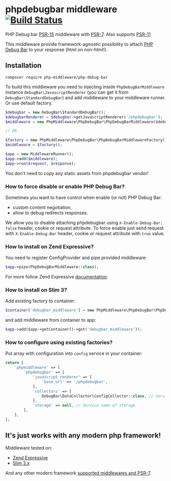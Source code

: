 # phpdebugbar middleware [![Build Status](https://travis-ci.org/php-middleware/phpdebugbar.svg?branch=master)](https://travis-ci.org/php-middleware/phpdebugbar)
PHP Debug bar [PSR-15](https://www.php-fig.org/psr/psr-15/) middleware with [PSR-7](https://www.php-fig.org/psr/psr-7/). Also supports [PSR-11](https://www.php-fig.org/psr/psr-11/)

This middleware provide framework-agnostic possibility to attach [PHP Debug Bar](http://phpdebugbar.com/) to your response (html on non-html!).

## Installation

```
composer require php-middleware/php-debug-bar
```

To build this middleware you need to injecting inside `PhpDebugBarMiddleware` instance `DebugBar\JavascriptRenderer` (you can get it from `DebugBar\StandardDebugBar`) and add middleware to your middleware runner. Or use default factory.

```php
$debugbar = new DebugBar\StandardDebugBar();
$debugbarRenderer = $debugbar->getJavascriptRenderer('/phpdebugbar');
$middleware = new PhpMiddleware\PhpDebugBar\PhpDebugBarMiddleware($debugbarRenderer);

// OR

$factory = new PhpMiddleware\PhpDebugBar\PhpDebugBarMiddlewareFactory();
$middleware = $factory();

$app = new MiddlewareRunner();
$app->add($middleware);
$app->run($request, $response);
```

You don't need to copy any static assets from phpdebugbar vendor!

### How to force disable or enable PHP Debug Bar?

Sometimes you want to have control when enable (or not) PHP Debug Bar:
* custom content negotiation,
* allow to debug redirects responses.

We allow you to disable attaching phpdebugbar using `X-Enable-Debug-Bar: false` header, cookie or request attribute.
To force enable just send request with `X-Enable-Debug-Bar` header, cookie or request attribute with `true` value.

### How to install on Zend Expressive?

You need to register ConfigProvider and pipe provided middleware:

```php
$app->pipe(PhpDebugBarMiddleware::class);
```

For more follow Zend Expressive [documentation](https://docs.zendframework.com/zend-expressive/v3/features/modular-applications/).

### How to install on Slim 3?

Add existing factory to container:

```php
$container['debugbar_middleware'] = new PhpMiddleware\PhpDebugBar\PhpDebugBarMiddlewareFactory();
```

and add middleware from container to app:

```php
$app->add($app->getContainer()->get('debugbar_middleware'));
```

### How to configure using existing factories?

Put array with configuration into `config` service in your container:

```php
return [
    'phpmiddleware' => [
        'phpdebugbar' => [
            'javascript_renderer' => [
                'base_url' => '/phpdebugbar',
            ],
            'collectors' => [
                DebugBar\DataCollector\ConfigCollector::class, // Service names of collectors
            ],
            'storage' => null, // Service name of storage
        ],
    ],
];
```

## It's just works with any modern php framework!

Middleware tested on:
* [Zend Expressive](https://github.com/zendframework/zend-expressive)
* [Slim 3.x](https://github.com/slimphp/Slim)

And any other modern framework [supported middlewares and PSR-7](https://mwop.net/blog/2015-01-08-on-http-middleware-and-psr-7.html).
